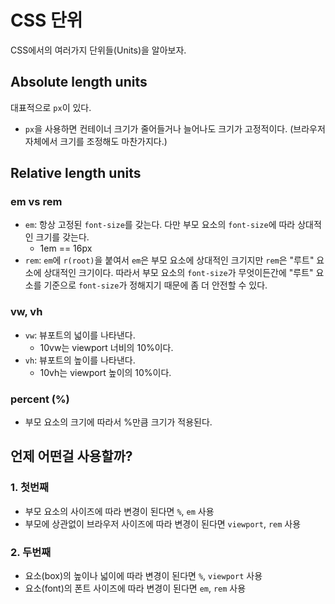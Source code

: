 # CSS 단위

CSS에서의 여러가지 단위들(Units)을 알아보자.

## Absolute length units

대표적으로 `px`이 있다.

- `px`을 사용하면 컨테이너 크기가 줄어들거나 늘어나도 크기가 고정적이다. (브라우저 자체에서 크기를 조정해도 마찬가지다.)

## Relative length units

### em vs rem

- `em`: 항상 고정된 `font-size`를 갖는다. 다만 부모 요소의 `font-size`에 따라 상대적인 크기를 갖는다.
  - 1em == 16px
- `rem`: `em`에 `r(root)`을 붙여서 `em`은 부모 요소에 상대적인 크기지만 `rem`은 "루트" 요소에 상대적인 크기이다. 따라서 부모 요소의 `font-size`가 무엇이든간에 "루트" 요소를 기준으로 `font-size`가 정해지기 때문에 좀 더 안전할 수 있다.

### vw, vh

- `vw`: 뷰포트의 넓이를 나타낸다.
  - 10vw는 viewport 너비의 10%이다.
- `vh`: 뷰포트의 높이를 나타낸다.
  - 10vh는 viewport 높이의 10%이다.

### percent (%)

- 부모 요소의 크기에 따라서 %만큼 크기가 적용된다.

## 언제 어떤걸 사용할까?

### 1. 첫번째

- 부모 요소의 사이즈에 따라 변경이 된다면 `%`, `em` 사용
- 부모에 상관없이 브라우저 사이즈에 따라 변경이 된다면 `viewport`, `rem` 사용

### 2. 두번째

- 요소(box)의 높이나 넓이에 따라 변경이 된다면 `%`, `viewport` 사용
- 요소(font)의 폰트 사이즈에 따라 변경이 된다면 `em`, `rem` 사용
